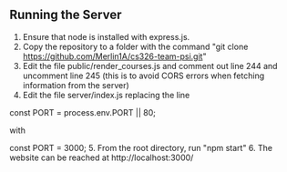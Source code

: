 ## Running the Server

1. Ensure that node is installed with express.js.
2. Copy the repository to a folder with the command "git clone https://github.com/Merlin1A/cs326-team-psi.git"
3. Edit the file public/render_courses.js and comment out line 244 and uncomment line 245 (this is to avoid CORS errors when fetching information from the server)
4. Edit the file server/index.js replacing the line 
  
  const PORT = process.env.PORT || 80;
  
  with
  
  const PORT = 3000;
5. From the root directory, run "npm start"
6. The website can be reached at http://localhost:3000/
